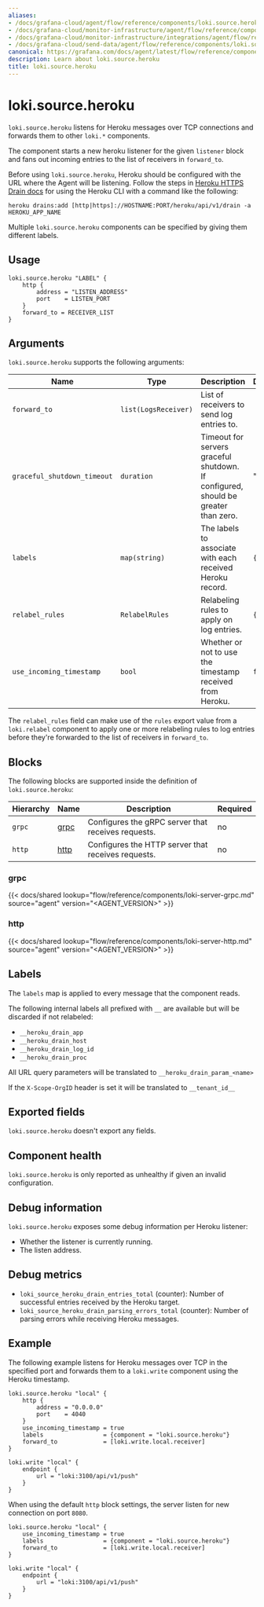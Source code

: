 ```yaml
---
aliases:
- /docs/grafana-cloud/agent/flow/reference/components/loki.source.heroku/
- /docs/grafana-cloud/monitor-infrastructure/agent/flow/reference/components/loki.source.heroku/
- /docs/grafana-cloud/monitor-infrastructure/integrations/agent/flow/reference/components/loki.source.heroku/
- /docs/grafana-cloud/send-data/agent/flow/reference/components/loki.source.heroku/
canonical: https://grafana.com/docs/agent/latest/flow/reference/components/loki.source.heroku/
description: Learn about loki.source.heroku
title: loki.source.heroku
---
```


# loki.source.heroku

`loki.source.heroku` listens for Heroku messages over TCP connections and forwards them to other `loki.*` components.

The component starts a new heroku listener for the given `listener` block and fans out incoming entries to the list of receivers in `forward_to`.

Before using `loki.source.heroku`, Heroku should be configured with the URL where the Agent will be listening.
Follow the steps in [Heroku HTTPS Drain docs](https://devcenter.heroku.com/articles/log-drains#https-drains) for using the Heroku CLI with a command like the following:

```shell
heroku drains:add [http|https]://HOSTNAME:PORT/heroku/api/v1/drain -a HEROKU_APP_NAME
```

Multiple `loki.source.heroku` components can be specified by giving them different labels.

## Usage

```river
loki.source.heroku "LABEL" {
    http {
        address = "LISTEN_ADDRESS"
        port    = LISTEN_PORT
    }
    forward_to = RECEIVER_LIST
}
```

## Arguments

`loki.source.heroku` supports the following arguments:

Name                        | Type                 | Description                                                                        | Default | Required
----------------------------|----------------------|------------------------------------------------------------------------------------|---------|---------
`forward_to`                | `list(LogsReceiver)` | List of receivers to send log entries to.                                          |         | yes
`graceful_shutdown_timeout` | `duration`           | Timeout for servers graceful shutdown. If configured, should be greater than zero. | "30s"   | no
`labels`                    | `map(string)`        | The labels to associate with each received Heroku record.                          | `{}`    | no
`relabel_rules`             | `RelabelRules`       | Relabeling rules to apply on log entries.                                          | `{}`    | no
`use_incoming_timestamp`    | `bool`               | Whether or not to use the timestamp received from Heroku.                          | `false` | no

The `relabel_rules` field can make use of the `rules` export value from a `loki.relabel` component to apply one or more relabeling rules to log entries before they're forwarded to the list of receivers in `forward_to`.

## Blocks

The following blocks are supported inside the definition of `loki.source.heroku`:

Hierarchy | Name     | Description                                        | Required
----------|----------|----------------------------------------------------|---------
`grpc`    | [grpc][] | Configures the gRPC server that receives requests. | no
`http`    | [http][] | Configures the HTTP server that receives requests. | no

[http]: #http
[grpc]: #grpc

### grpc

{{< docs/shared lookup="flow/reference/components/loki-server-grpc.md" source="agent" version="<AGENT_VERSION>" >}}

### http

{{< docs/shared lookup="flow/reference/components/loki-server-http.md" source="agent" version="<AGENT_VERSION>" >}}

## Labels

The `labels` map is applied to every message that the component reads.

The following internal labels all prefixed with `__` are available but will be discarded if not relabeled:
- `__heroku_drain_app`
- `__heroku_drain_host`
- `__heroku_drain_log_id`
- `__heroku_drain_proc`

All URL query parameters will be translated to `__heroku_drain_param_<name>`

If the `X-Scope-OrgID` header is set it will be translated to `__tenant_id__`

## Exported fields

`loki.source.heroku` doesn't export any fields.

## Component health

`loki.source.heroku` is only reported as unhealthy if given an invalid configuration.

## Debug information

`loki.source.heroku` exposes some debug information per Heroku listener:
* Whether the listener is currently running.
* The listen address.

## Debug metrics
* `loki_source_heroku_drain_entries_total` (counter): Number of successful entries received by the Heroku target.
* `loki_source_heroku_drain_parsing_errors_total` (counter): Number of parsing errors while receiving Heroku messages.

## Example

The following example listens for Heroku messages over TCP in the specified port and forwards them to a `loki.write` component using the Heroku timestamp.

```river
loki.source.heroku "local" {
    http {
        address = "0.0.0.0"
        port    = 4040
    }
    use_incoming_timestamp = true
    labels                 = {component = "loki.source.heroku"}
    forward_to             = [loki.write.local.receiver]
}

loki.write "local" {
    endpoint {
        url = "loki:3100/api/v1/push"
    }
}
```

When using the default `http` block settings, the server listen for new connection on port `8080`.

```river
loki.source.heroku "local" {
    use_incoming_timestamp = true
    labels                 = {component = "loki.source.heroku"}
    forward_to             = [loki.write.local.receiver]
}

loki.write "local" {
    endpoint {
        url = "loki:3100/api/v1/push"
    }
}
```
